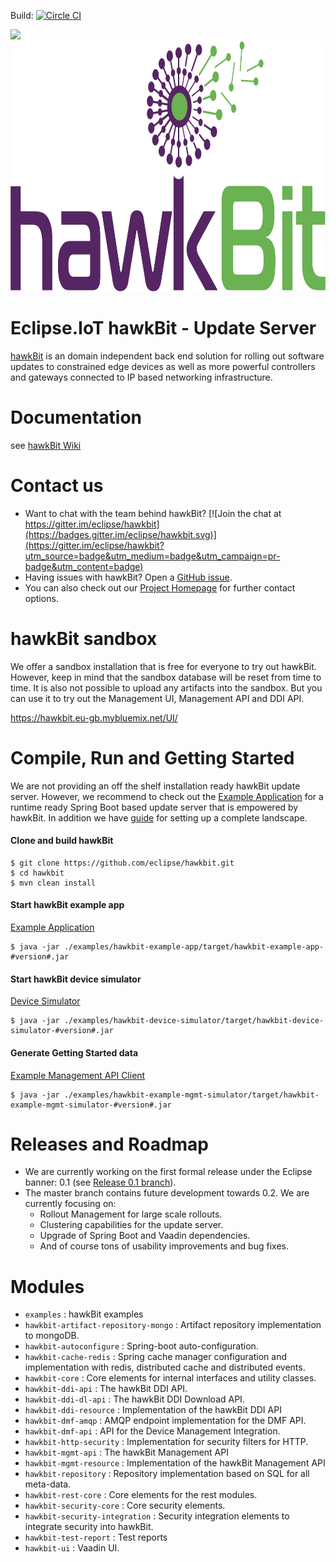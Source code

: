 Build: [![Circle CI](https://circleci.com/gh/eclipse/hawkbit.svg?style=svg)](https://circleci.com/gh/eclipse/hawkbit)

![](hawkbit_logo.png|width=200)
<img src=hawkbit_logo.png width=600 height=400 />

# Eclipse.IoT hawkBit - Update Server

[hawkBit](https://projects.eclipse.org/projects/iot.hawkbit) is an domain independent back end solution for rolling out software updates to constrained edge devices as well as more powerful controllers and gateways connected to IP based networking infrastructure.

# Documentation

see [hawkBit Wiki](https://github.com/eclipse/hawkbit/wiki)

# Contact us

* Want to chat with the team behind hawkBit? [![Join the chat at https://gitter.im/eclipse/hawkbit](https://badges.gitter.im/eclipse/hawkbit.svg)](https://gitter.im/eclipse/hawkbit?utm_source=badge&utm_medium=badge&utm_campaign=pr-badge&utm_content=badge)
* Having issues with hawkBit? Open a [GitHub issue](https://github.com/eclipse/hawkbit/issues).
* You can also check out our [Project Homepage](https://projects.eclipse.org/projects/iot.hawkbit) for further contact options.

# hawkBit sandbox

We offer a sandbox installation that is free for everyone to try out hawkBit. However, keep in mind that the sandbox database will be reset from time to time. It is also not possible to upload any artifacts into the sandbox. But you can use it to try out the Management UI, Management API and DDI API.

https://hawkbit.eu-gb.mybluemix.net/UI/

# Compile, Run and Getting Started

We are not providing an off the shelf installation ready hawkBit update server. However, we recommend to check out the [Example Application](examples/hawkbit-example-app) for a runtime ready Spring Boot based update server that is empowered by hawkBit. In addition we have [guide](https://github.com/eclipse/hawkbit/wiki/Run-hawkBit) for setting up a complete landscape.

#### Clone and build hawkBit
```
$ git clone https://github.com/eclipse/hawkbit.git
$ cd hawkbit
$ mvn clean install
```
#### Start hawkBit example app
[Example Application](examples/hawkbit-example-app)
```
$ java -jar ./examples/hawkbit-example-app/target/hawkbit-example-app-#version#.jar
```
#### Start hawkBit device simulator
[Device Simulator](examples/hawkbit-device-simulator)
```
$ java -jar ./examples/hawkbit-device-simulator/target/hawkbit-device-simulator-#version#.jar
```
#### Generate Getting Started data
[Example Management API Client](examples/hawkbit-example-mgmt-simulator)
```
$ java -jar ./examples/hawkbit-example-mgmt-simulator/target/hawkbit-example-mgmt-simulator-#version#.jar
```

# Releases and Roadmap

* We are currently working on the first formal release under the Eclipse banner: 0.1 (see [Release 0.1 branch](https://github.com/eclipse/hawkbit/tree/release-train-0.1)).
* The master branch contains future development towards 0.2. We are currently focusing on:
  * Rollout Management for large scale rollouts.
  * Clustering capabilities for the update server.
  * Upgrade of Spring Boot and Vaadin dependencies.
  * And of course tons of usability improvements and bug fixes.


# Modules
* `examples` : hawkBit examples 
* `hawkbit-artifact-repository-mongo` : Artifact repository implementation to mongoDB. 
* `hawkbit-autoconfigure` : Spring-boot auto-configuration. 
* `hawkbit-cache-redis` : Spring cache manager configuration and implementation with redis, distributed cache and distributed events.
* `hawkbit-core` : Core elements for internal interfaces and utility classes.
* `hawkbit-ddi-api` : The hawkBit DDI API.
* `hawkbit-ddi-dl-api` : The hawkBit DDI Download API.
* `hawkbit-ddi-resource` : Implementation of the hawkBit DDI API
* `hawkbit-dmf-amqp` : AMQP endpoint implementation for the DMF API. 
* `hawkbit-dmf-api` : API for the Device Management Integration.  
* `hawkbit-http-security` : Implementation for security filters for HTTP.  
* `hawkbit-mgmt-api` : The hawkBit Management API
* `hawkbit-mgmt-resource` : Implementation of the hawkBit Management API
* `hawkbit-repository` : Repository implementation based on SQL for all meta-data.   
* `hawkbit-rest-core` : Core elements for the rest modules.
* `hawkbit-security-core` : Core security elements.  
* `hawkbit-security-integration` : Security integration elements to integrate security into hawkBit.  
* `hawkbit-test-report` : Test reports
* `hawkbit-ui` : Vaadin UI.  